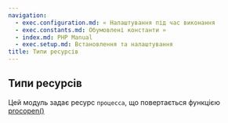 ```yaml
---
navigation:
  - exec.configuration.md: « Налаштування під час виконання
  - exec.constants.md: Обумовлені константи »
  - index.md: PHP Manual
  - exec.setup.md: Встановлення та налаштування
title: Типи ресурсів
---
```

## Типи ресурсів

Цей модуль задає ресурс `процесса`, що повертається функцією [procopen()](function.proc-open.md)

